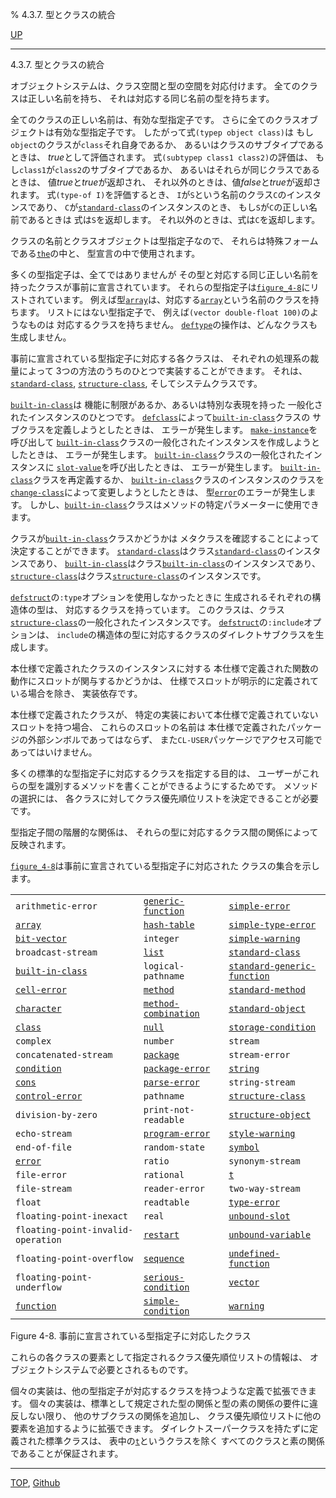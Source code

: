 % 4.3.7. 型とクラスの統合

[UP](4.3.html)  

---

4.3.7. 型とクラスの統合


オブジェクトシステムは、クラス空間と型の空間を対応付けます。
全てのクラスは正しい名前を持ち、
それは対応する同じ名前の型を持ちます。

全てのクラスの正しい名前は、有効な型指定子です。
さらに全てのクラスオブジェクトは有効な型指定子です。
したがって式`(typep object class)`は
もし`object`のクラスが`class`それ自身であるか、
あるいはクラスのサブタイプであるときは、
*true*として評価されます。
式`(subtypep class1 class2)`の評価は、
もし`class1`が`class2`のサブタイプであるか、
あるいはそれらが同じクラスであるときは、
値*true*と*true*が返却され、
それ以外のときは、値*false*と*true*が返却されます。
式`(type-of I)`を評価するとき、
`I`が`S`という名前のクラス`C`のインスタンスであり、
`C`が[`standard-class`](4.4.standard-class.html)のインスタンスのとき、
もし`S`が`C`の正しい名前であるときは
式は`S`を返却します。
それ以外のときは、式は`C`を返却します。

クラスの名前とクラスオブジェクトは型指定子なので、
それらは特殊フォームである[`the`](3.8.the.html)の中と、
型宣言の中で使用されます。

多くの型指定子は、全てではありませんが
その型と対応する同じ正しい名前を持ったクラスが事前に宣言されています。
それらの型指定子は[`figure_4-8`](4.3.7.html)にリストされています。
例えば型[`array`](15.2.array.html)は、対応する[`array`](15.2.array.html)という名前のクラスを持ちます。
リストにはない型指定子で、
例えば`(vector double-float 100)`のようなものは
対応するクラスを持ちません。
[`deftype`](4.4.deftype.html)の操作は、どんなクラスも生成しません。

事前に宣言されている型指定子に対応する各クラスは、
それぞれの処理系の裁量によって
3つの方法のうちのひとつで実装することができます。
それは、[`standard-class`](4.4.standard-class.html), [`structure-class`](4.4.structure-class.html),
そしてシステムクラスです。

[`built-in-class`](4.4.built-in-class.html)は
機能に制限があるか、あるいは特別な表現を持った
一般化されたインスタンスのひとつです。
[`defclass`](7.7.defclass.html)によって[`built-in-class`](4.4.built-in-class.html)クラスの
サブクラスを定義しようとしたときは、
エラーが発生します。
[`make-instance`](7.7.make-instance.html)を呼び出して
[`built-in-class`](4.4.built-in-class.html)クラスの一般化されたインスタンスを作成しようとしたときは、
エラーが発生します。
[`built-in-class`](4.4.built-in-class.html)クラスの一般化されたインスタンスに
[`slot-value`](7.7.slot-value.html)を呼び出したときは、
エラーが発生します。
[`built-in-class`](4.4.built-in-class.html)クラスを再定義するか、
[`built-in-class`](4.4.built-in-class.html)クラスのインスタンスのクラスを
[`change-class`](7.7.change-class.html)によって変更しようとしたときは、
型[`error`](9.2.error-condition.html)のエラーが発生します。
しかし、[`built-in-class`](4.4.built-in-class.html)クラスはメソッドの特定パラメーターに使用できます。

クラスが[`built-in-class`](4.4.built-in-class.html)クラスかどうかは
メタクラスを確認することによって決定することができます。
[`standard-class`](4.4.standard-class.html)はクラス[`standard-class`](4.4.standard-class.html)のインスタンスであり、
[`built-in-class`](4.4.built-in-class.html)はクラス[`built-in-class`](4.4.built-in-class.html)のインスタンスであり、
[`structure-class`](4.4.structure-class.html)はクラス[`structure-class`](4.4.structure-class.html)のインスタンスです。

[`defstruct`](8.1.defstruct.html)の`:type`オプションを使用しなかったときに
生成されるそれぞれの構造体の型は、
対応するクラスを持っています。
このクラスは、クラス[`structure-class`](4.4.structure-class.html)の一般化されたインスタンスです。
[`defstruct`](8.1.defstruct.html)の`:include`オプションは、
`include`の構造体の型に対応するクラスのダイレクトサブクラスを生成します。

本仕様で定義されたクラスのインスタンスに対する
本仕様で定義された関数の動作にスロットが関与するかどうかは、
仕様でスロットが明示的に定義されている場合を除き、
実装依存です。

本仕様で定義されたクラスが、
特定の実装において本仕様で定義されていないスロットを持つ場合、
これらのスロットの名前は
本仕様で定義されたパッケージの外部シンボルであってはならず、
また`CL-USER`パッケージでアクセス可能であってはいけません。

多くの標準的な型指定子に対応するクラスを指定する目的は、
ユーザーがこれらの型を識別するメソッドを書くことができるようにするためです。
メソッドの選択には、
各クラスに対してクラス優先順位リストを決定できることが必要です。

型指定子間の階層的な関係は、
それらの型に対応するクラス間の関係によって反映されます。

[`figure_4-8`](4.3.7.html)は事前に宣言されている型指定子に対応された
クラスの集合を示します。

|   |   |   |
|---|---|---|
`arithmetic-error`         |[`generic-function`](4.4.generic-function.html)   |[`simple-error`](9.2.simple-error.html)     |
[`array`](15.2.array.html)                    |[`hash-table`](18.2.hash-table.html)         |[`simple-type-error`](4.4.simple-type-error.html)|
[`bit-vector`](15.2.bit-vector.html)               |`integer`            |[`simple-warning`](9.2.simple-warning.html)   |
`broadcast-stream`         |[`list`](14.2.list-system-class.html)  |[`standard-class`](4.4.standard-class.html)   |
[`built-in-class`](4.4.built-in-class.html)|`logical-pathname`|[`standard-generic-function`](4.4.standard-generic-function.html)|
[`cell-error`](9.2.cell-error.html)               |[`method`](4.4.method.html)             |[`standard-method`](4.4.standard-method.html)  |
[`character`](13.2.character-system-class.html)   |[`method-combination`](4.4.method-combination.html) |[`standard-object`](4.4.standard-object.html)  |
[`class`](4.4.class.html)                    |[`null`](14.2.null-system-class.html)  |[`storage-condition`](9.2.storage-condition.html)|
`complex`     |`number`             |`stream`           |
`concatenated-stream`      |[`package`](11.2.package.html)            |`stream-error`     |
[`condition`](9.2.condition.html)                |[`package-error`](11.2.package-error.html)      |[`string`](16.2.string-system-class.html)|
[`cons`](14.2.cons-system-class.html)        |[`parse-error`](9.2.parse-error.html)        |`string-stream`    |
[`control-error`](5.3.control-error.html)            |`pathname`|[`structure-class`](4.4.structure-class.html)|
`division-by-zero`         |`print-not-readable` |[`structure-object`](4.4.structure-object.html) |
`echo-stream`              |[`program-error`](5.3.program-error.html)      |[`style-warning`](9.2.style-warning.html)    |
`end-of-file`              |`random-state`       |[`symbol`](10.2.symbol.html)           |
[`error`](9.2.error-condition.html)          |`ratio`              |`synonym-stream`   |
`file-error`               |`rational`|[`t`](4.4.t-system-class.html) |
`file-stream`              |`reader-error`       |`two-way-stream`   |
`float`       |`readtable`          |[`type-error`](4.4.type-error.html)       |
`floating-point-inexact`   |`real`               |[`unbound-slot`](7.7.unbound-slot.html)     |
`floating-point-invalid-operation`|[`restart`](9.2.restart.html)     |[`unbound-variable`](10.2.unbound-variable.html) |
`floating-point-overflow`  |[`sequence`](17.3.sequence.html)           |[`undefined-function`](5.3.undefined-function.html)|
`floating-point-underflow` |[`serious-condition`](9.2.serious-condition.html)  |[`vector`](15.2.vector-system-class.html)|
[`function`](4.4.function-system-class.html)    |[`simple-condition`](9.2.simple-condition.html)   |[`warning`](9.2.warning.html)          |

Figure 4-8. 事前に宣言されている型指定子に対応したクラス

これらの各クラスの要素として指定されるクラス優先順位リストの情報は、
オブジェクトシステムで必要とされるものです。

個々の実装は、他の型指定子が対応するクラスを持つような定義で拡張できます。
個々の実装は、標準として規定された型の関係と型の素の関係の要件に違反しない限り、
他のサブクラスの関係を追加し、
クラス優先順位リストに他の要素を追加するように拡張できます。
ダイレクトスーパークラスを持たずに定義された標準クラスは、
表中の[`t`](4.4.t-system-class.html)というクラスを除く
すべてのクラスと素の関係であることが保証されます。


---
[TOP](index.html),  [Github](https://github.com/nptcl/npt-japanese)

